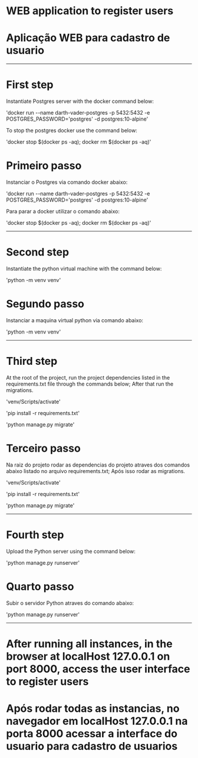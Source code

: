 
# WEB application to register users #

# Aplicação WEB para cadastro de usuario #

______________________________________________________________________________________________________________________________________________________________________________________

# First step #

Instantiate Postgres server with the docker command below:

'docker run --name darth-vader-postgres -p 5432:5432 -e POSTGRES_PASSWORD='postgres' -d postgres:10-alpine'

To stop the postgres docker use the command below:

'docker stop $(docker ps -aq); docker rm $(docker ps -aq)'

# Primeiro passo #

Instanciar o Postgres via comando docker abaixo:

'docker run --name darth-vader-postgres -p 5432:5432 -e POSTGRES_PASSWORD='postgres' -d postgres:10-alpine'

Para parar a docker utilizar o comando abaixo:

'docker stop $(docker ps -aq); docker rm $(docker ps -aq)'

_________________________________________________________________________________________________________________________________________________________________________________

# Second step #

Instantiate the python virtual machine with the command below:

'python -m venv venv'

# Segundo passo #

Instanciar a maquina virtual python via comando abaixo:

'python -m venv venv'

_________________________________________________________________________________________________________________________________________________________________________________

# Third step #

At the root of the project, run the project dependencies listed in the requirements.txt file through the commands below;
After that run the migrations.

'venv/Scripts/activate'

'pip install -r requirements.txt'

'python manage.py migrate'

# Terceiro passo #

Na raiz do projeto rodar as dependencias do projeto atraves dos comandos abaixo listado no arquivo requirements.txt;
Após isso rodar as migrations.

'venv/Scripts/activate'

'pip install -r requirements.txt'

'python manage.py migrate'

_________________________________________________________________________________________________________________________________________________________________________________

# Fourth step #

Upload the Python server using the command below:

'python manage.py runserver'

# Quarto passo #

Subir o servidor Python atraves do comando abaixo:

'python manage.py runserver'

_________________________________________________________________________________________________________________________________________________________________________________

# After running all instances, in the browser at localHost 127.0.0.1 on port 8000, access the user interface to register users #

# Após rodar todas as instancias, no navegador em localHost  127.0.0.1 na porta 8000 acessar a interface do usuario para cadastro de usuarios #
